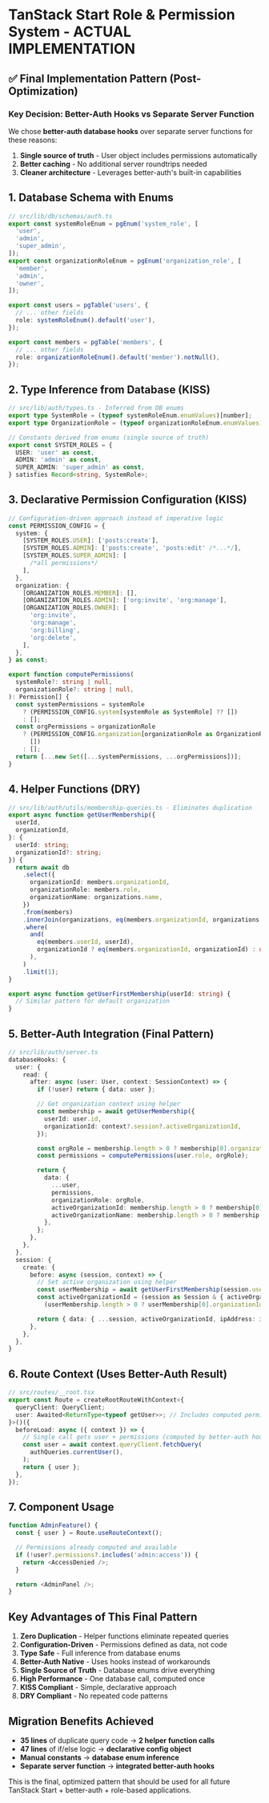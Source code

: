 # TanStack Start Role & Permission System - ACTUAL IMPLEMENTATION

## ✅ Final Implementation Pattern (Post-Optimization)

### Key Decision: Better-Auth Hooks vs Separate Server Function

We chose **better-auth database hooks** over separate server functions for these reasons:

1. **Single source of truth** - User object includes permissions automatically
2. **Better caching** - No additional server roundtrips needed
3. **Cleaner architecture** - Leverages better-auth's built-in capabilities

## 1. Database Schema with Enums

```typescript
// src/lib/db/schemas/auth.ts
export const systemRoleEnum = pgEnum('system_role', [
  'user',
  'admin',
  'super_admin',
]);
export const organizationRoleEnum = pgEnum('organization_role', [
  'member',
  'admin',
  'owner',
]);

export const users = pgTable('users', {
  // ... other fields
  role: systemRoleEnum().default('user'),
});

export const members = pgTable('members', {
  // ... other fields
  role: organizationRoleEnum().default('member').notNull(),
});
```

## 2. Type Inference from Database (KISS)

```typescript
// src/lib/auth/types.ts - Inferred from DB enums
export type SystemRole = (typeof systemRoleEnum.enumValues)[number];
export type OrganizationRole = (typeof organizationRoleEnum.enumValues)[number];

// Constants derived from enums (single source of truth)
export const SYSTEM_ROLES = {
  USER: 'user' as const,
  ADMIN: 'admin' as const,
  SUPER_ADMIN: 'super_admin' as const,
} satisfies Record<string, SystemRole>;
```

## 3. Declarative Permission Configuration (KISS)

```typescript
// Configuration-driven approach instead of imperative logic
const PERMISSION_CONFIG = {
  system: {
    [SYSTEM_ROLES.USER]: ['posts:create'],
    [SYSTEM_ROLES.ADMIN]: ['posts:create', 'posts:edit' /*...*/],
    [SYSTEM_ROLES.SUPER_ADMIN]: [
      /*all permissions*/
    ],
  },
  organization: {
    [ORGANIZATION_ROLES.MEMBER]: [],
    [ORGANIZATION_ROLES.ADMIN]: ['org:invite', 'org:manage'],
    [ORGANIZATION_ROLES.OWNER]: [
      'org:invite',
      'org:manage',
      'org:billing',
      'org:delete',
    ],
  },
} as const;

export function computePermissions(
  systemRole?: string | null,
  organizationRole?: string | null,
): Permission[] {
  const systemPermissions = systemRole
    ? (PERMISSION_CONFIG.system[systemRole as SystemRole] ?? [])
    : [];
  const orgPermissions = organizationRole
    ? (PERMISSION_CONFIG.organization[organizationRole as OrganizationRole] ??
      [])
    : [];
  return [...new Set([...systemPermissions, ...orgPermissions])];
}
```

## 4. Helper Functions (DRY)

```typescript
// src/lib/auth/utils/membership-queries.ts - Eliminates duplication
export async function getUserMembership({
  userId,
  organizationId,
}: {
  userId: string;
  organizationId?: string;
}) {
  return await db
    .select({
      organizationId: members.organizationId,
      organizationRole: members.role,
      organizationName: organizations.name,
    })
    .from(members)
    .innerJoin(organizations, eq(members.organizationId, organizations.id))
    .where(
      and(
        eq(members.userId, userId),
        organizationId ? eq(members.organizationId, organizationId) : undefined,
      ),
    )
    .limit(1);
}

export async function getUserFirstMembership(userId: string) {
  // Similar pattern for default organization
}
```

## 5. Better-Auth Integration (Final Pattern)

```typescript
// src/lib/auth/server.ts
databaseHooks: {
  user: {
    read: {
      after: async (user: User, context: SessionContext) => {
        if (!user) return { data: user };

        // Get organization context using helper
        const membership = await getUserMembership({
          userId: user.id,
          organizationId: context?.session?.activeOrganizationId,
        });

        const orgRole = membership.length > 0 ? membership[0].organizationRole : null;
        const permissions = computePermissions(user.role, orgRole);

        return {
          data: {
            ...user,
            permissions,
            organizationRole: orgRole,
            activeOrganizationId: membership.length > 0 ? membership[0].organizationId : null,
            activeOrganizationName: membership.length > 0 ? membership[0].organizationName : null,
          },
        };
      },
    },
  },
  session: {
    create: {
      before: async (session, context) => {
        // Set active organization using helper
        const userMembership = await getUserFirstMembership(session.userId);
        const activeOrganizationId = (session as Session & { activeOrganizationId?: string }).activeOrganizationId ??
          (userMembership.length > 0 ? userMembership[0].organizationId : undefined);

        return { data: { ...session, activeOrganizationId, ipAddress: ipAddress ?? session.ipAddress } };
      },
    },
  },
}
```

## 6. Route Context (Uses Better-Auth Result)

```typescript
// src/routes/__root.tsx
export const Route = createRootRouteWithContext<{
  queryClient: QueryClient;
  user: Awaited<ReturnType<typeof getUser>>; // Includes computed permissions
}>()({
  beforeLoad: async ({ context }) => {
    // Single call gets user + permissions (computed by better-auth hook)
    const user = await context.queryClient.fetchQuery(
      authQueries.currentUser(),
    );
    return { user };
  },
});
```

## 7. Component Usage

```typescript
function AdminFeature() {
  const { user } = Route.useRouteContext();

  // Permissions already computed and available
  if (!user?.permissions?.includes('admin:access')) {
    return <AccessDenied />;
  }

  return <AdminPanel />;
}
```

## Key Advantages of This Final Pattern

1. **Zero Duplication** - Helper functions eliminate repeated queries
2. **Configuration-Driven** - Permissions defined as data, not code
3. **Type Safe** - Full inference from database enums
4. **Better-Auth Native** - Uses hooks instead of workarounds
5. **Single Source of Truth** - Database enums drive everything
6. **High Performance** - One database call, computed once
7. **KISS Compliant** - Simple, declarative approach
8. **DRY Compliant** - No repeated code patterns

## Migration Benefits Achieved

- **35 lines** of duplicate query code → **2 helper function calls**
- **47 lines** of if/else logic → **declarative config object**
- **Manual constants** → **database enum inference**
- **Separate server function** → **integrated better-auth hooks**

This is the final, optimized pattern that should be used for all future TanStack Start + better-auth + role-based applications.
